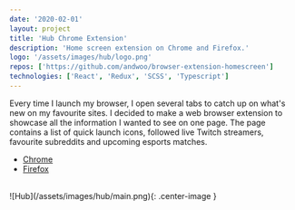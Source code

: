 ```yaml
---
date: '2020-02-01'
layout: project
title: 'Hub Chrome Extension'
description: 'Home screen extension on Chrome and Firefox.'
logo: '/assets/images/hub/logo.png'
repos: ['https://github.com/andwoo/browser-extension-homescreen']
technologies: ['React', 'Redux', 'SCSS', 'Typescript']
---
```


Every time I launch my browser, I open several tabs to catch up on what's new on my favourite sites. I decided to make a web browser extension to showcase all the information I wanted to see on one page. The page contains a list of quick launch icons, followed live Twitch streamers, favourite subreddits and upcoming esports matches.
- [Chrome](https://chrome.google.com/webstore/detail/hub/fmbiminakmgaaglnogaemeighbdoolmi)
- [Firefox](https://addons.mozilla.org/en-CA/firefox/addon/hub/)

<br>
![Hub](/assets/images/hub/main.png){: .center-image }